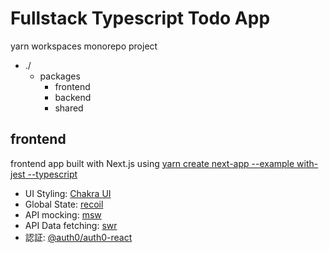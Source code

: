 # Fullstack Typescript Todo App

yarn workspaces monorepo project

- ./
  - packages
    - frontend
    - backend
    - shared

## frontend

frontend app built with Next.js using [yarn create next-app --example with-jest --typescript](https://nextjs.org/docs/testing#jest-and-react-testing-library)

- UI Styling: [Chakra UI](https://chakra-ui.com/guides/getting-started/nextjs-guide)
- Global State: [recoil](https://recoiljs.org/docs/introduction/getting-started)
- API mocking: [msw](https://github.com/vercel/next.js/tree/canary/examples/with-msw)
- API Data fetching: [swr](https://swr.vercel.app/)
- 認証: [@auth0/auth0-react](https://github.com/auth0/auth0-react)
